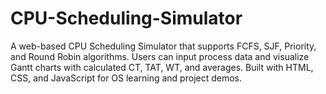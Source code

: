 # CPU-Scheduling-Simulator
A web-based CPU Scheduling Simulator that supports FCFS, SJF, Priority, and Round Robin algorithms. Users can input process data and visualize Gantt charts with calculated CT, TAT, WT, and averages. Built with HTML, CSS, and JavaScript for OS learning and project demos.
